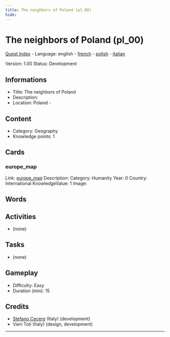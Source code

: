 ```yaml
---
title: The neighbors of Poland (pl_00)
hide:
---
```


# The neighbors of Poland (pl_00)
[Quest Index](./index.md) - Language: english - [french](./pl_00.fr.md) - [polish](./pl_00.pl.md) - [italian](./pl_00.it.md)

Version: 1.00
Status: Development

## Informations

- Title: The neighbors of Poland
- Description: 
- Location: Poland - 
## Content
- Category: Geography
- Knowledge points: 1

## Cards
### europe_map
Link: [europe_map](../cards/index.md#europe_map)
Description: 
Category: Humanity
Year: 0
Country: International
KnowledgeValue: 1
Image: 

## Words
## Activities
- (none)

## Tasks
- (none)
## Gameplay
- Difficulty: Easy
- Duration (min): 15
## Credits
- [Stefano Cecere](https://stefanocecere.com) (Italy) (development)
- Vieri Toti (Italy) (design, development)

---

